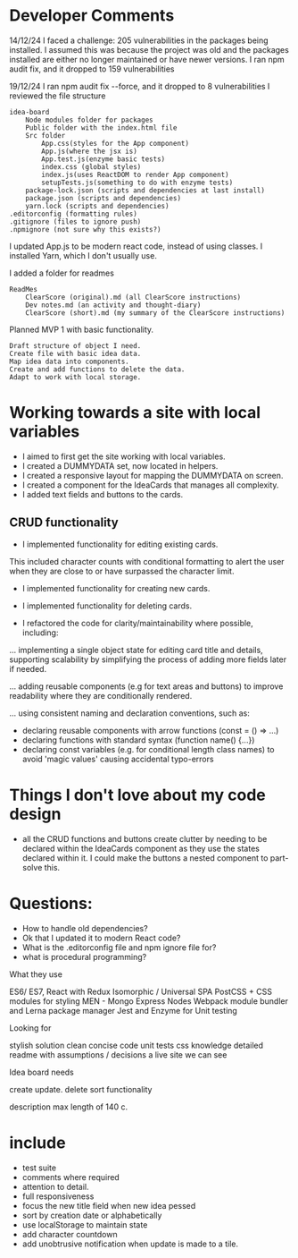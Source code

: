 # Developer Comments

14/12/24
I faced a challenge: 205 vulnerabilities in the packages being installed.
I assumed this was because the project was old and the packages installed are either no longer maintained or have newer versions.
I ran npm audit fix, and it dropped to 159 vulnerabilities

19/12/24
I ran npm audit fix --force, and it dropped to 8 vulnerabilities
I reviewed the file structure

    idea-board
        Node modules folder for packages
        Public folder with the index.html file
        Src folder
            App.css(styles for the App component)
            App.js(where the jsx is)
            App.test.js(enzyme basic tests)
            index.css (global styles)
            index.js(uses ReactDOM to render App component)
            setupTests.js(something to do with enzyme tests)
        package-lock.json (scripts and dependencies at last install)
        package.json (scripts and dependencies)
        yarn.lock (scripts and dependencies)
    .editorconfig (formatting rules)
    .gitignore (files to ignore push)
    .npmignore (not sure why this exists?)

I updated App.js to be modern react code, instead of using classes.
I installed Yarn, which I don't usually use.

I added a folder for readmes

    ReadMes
        ClearScore (original).md (all ClearScore instructions)
        Dev notes.md (an activity and thought-diary)
        ClearScore (short).md (my summary of the ClearScore instructions)

Planned MVP 1 with basic functionality.

    Draft structure of object I need.
    Create file with basic idea data.
    Map idea data into components.
    Create and add functions to delete the data.
    Adapt to work with local storage.

# Working towards a site with local variables

- I aimed to first get the site working with local variables.
- I created a DUMMYDATA set, now located in helpers.
- I created a responsive layout for mapping the DUMMYDATA on screen.
- I created a component for the IdeaCards that manages all complexity.
- I added text fields and buttons to the cards.

## CRUD functionality

- I implemented functionality for editing existing cards.

This included character counts with conditional formatting to alert the user when they are close to or have surpassed the character limit.

- I implemented functionality for creating new cards.

- I implemented functionality for deleting cards.

- I refactored the code for clarity/maintainability where possible, including:

... implementing a single object state for editing card title and details, supporting scalability by simplifying the process of adding more fields later if needed.

... adding reusable components (e.g for text areas and buttons) to improve readability where they are conditionally rendered.

... using consistent naming and declaration conventions, such as:

- declaring reusable components with arrow functions (const = () => ...)
- declaring functions with standard syntax (function name() {...})
- declaring const variables (e.g. for conditional length class names) to avoid 'magic values' causing accidental typo-errors

# Things I don't love about my code design

- all the CRUD functions and buttons create clutter by needing to be declared within the IdeaCards component as they use the states declared within it. I could make the buttons a nested component to part-solve this.

# Questions:

- How to handle old dependencies?
- Ok that I updated it to modern React code?
- What is the .editorconfig file and npm ignore file for?
- what is procedural programming?

What they use

ES6/ ES7,
React with Redux
Isomorphic / Universal SPA
PostCSS + CSS modules for styling
MEN - Mongo Express Nodes
Webpack module bundler and Lerna package manager
Jest and Enzyme for Unit testing

Looking for

stylish solution
clean concise code
unit tests
css knowledge
detailed readme with assumptions / decisions
a live site we can see

Idea board needs

create
update.
delete
sort functionality

description max length of 140 c.

# include

- test suite
- comments where required
- attention to detail.
- full responsiveness
- focus the new title field when new idea pessed
- sort by creation date or alphabetically
- use localStorage to maintain state
- add character countdown
- add unobtrusive notification when update is made to a tile.
